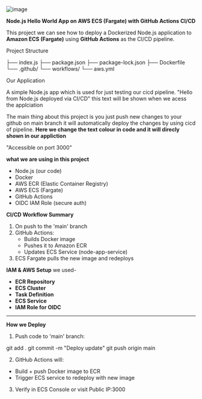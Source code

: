 ![image](https://github.com/user-attachments/assets/e2cced0b-264c-4048-9746-1348d83851f0)

**Node.js Hello World App on AWS ECS (Fargate) with GitHub Actions CI/CD**

This project we can see how to deploy a Dockerized Node.js application to **Amazon ECS (Fargate)** using **GitHub Actions** as the CI/CD pipeline.


Project Structure


├── index.js
├── package.json
├── package-lock.json
├── Dockerfile
└── .github/
    └── workflows/
        └── aws.yml


Our Application

A simple Node.js app which is used for just testing our cicd pipeline.
"Hello from Node.js deployed via CI/CD" this text will be shown when we acess the applciation 

The main thing about this project is you just push new changes to your github on main branch it will automatically deploy the changes by using cicd of pipeline.
**Here we change the text colour in code and it will direcly shown in our appliction**

"Accessible on port 3000"



**what we are using in this project**

- Node.js (our code)
- Docker
- AWS ECR (Elastic Container Registry)
- AWS ECS (Fargate)
- GitHub Actions
- OIDC IAM Role (secure auth)



**CI/CD Workflow Summary**
1. On push to the 'main' branch
2. GitHub Actions:
   - Builds Docker image
   - Pushes it to Amazon ECR
   - Updates ECS Service (node-app-service)
3. ECS Fargate pulls the new image and redeploys


**IAM & AWS Setup** we used-
- **ECR Repository**
- **ECS Cluster**
- **Task Definition**
- **ECS Service**
- **IAM Role for OIDC**


---

**How we Deploy**

1. Push code to 'main' branch:

git add .
git commit -m "Deploy update"
git push origin main


2. GitHub Actions will:
- Build + push Docker image to ECR
- Trigger ECS service to redeploy with new image
3. Verify in ECS Console or visit Public IP:3000




